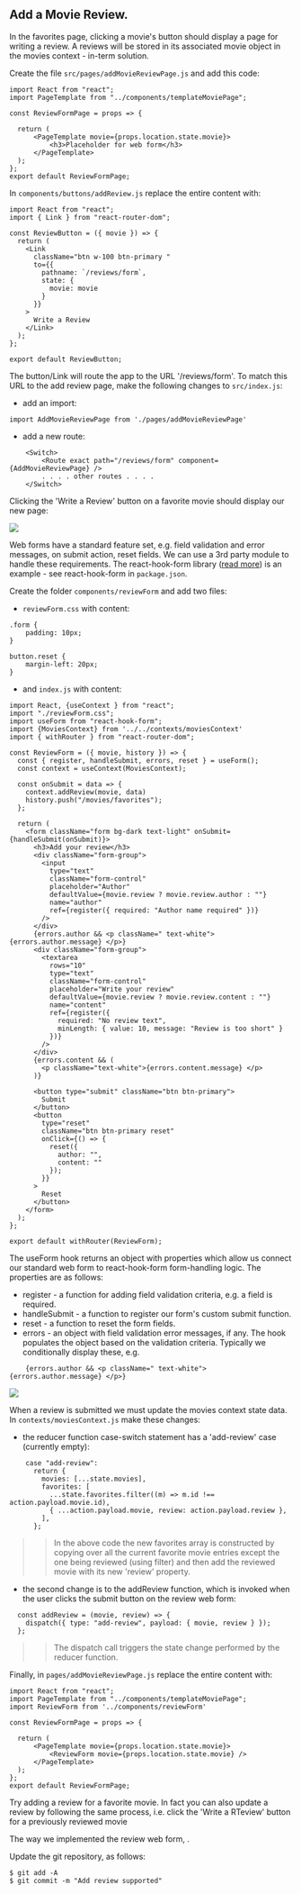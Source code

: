 ## Add a Movie Review.

In the favorites page, clicking a movie's button should display a page for writing a review. A reviews will be stored in its associated movie object in the movies context - in-term solution. 

Create the file `src/pages/addMovieReviewPage.js` and add this code:
~~~
import React from "react";
import PageTemplate from "../components/templateMoviePage";

const ReviewFormPage = props => {
 
  return (
      <PageTemplate movie={props.location.state.movie}>
          <h3>Placeholder for web form</h3>
      </PageTemplate>
  );
};
export default ReviewFormPage;
~~~
In `components/buttons/addReview.js` replace the entire content with:
~~~
import React from "react";
import { Link } from "react-router-dom";

const ReviewButton = ({ movie }) => {
  return (
    <Link
      className="btn w-100 btn-primary "
      to={{
        pathname: `/reviews/form`,
        state: {
          movie: movie
        }
      }}
    >
      Write a Review
    </Link>
  );
};

export default ReviewButton;
~~~

The button/Link will route the app to the URL '/reviews/form'. To match this URL to the add review page, make the following changes to `src/index.js`:

+ add an import:
~~~
import AddMovieReviewPage from './pages/addMovieReviewPage'
~~~

+ add a new route:
~~~
    <Switch>
        <Route exact path="/reviews/form" component={AddMovieReviewPage} />
        . . . . other routes . . . . 
    </Switch>
~~~

Clicking the 'Write a Review' button on a favorite movie should display our new page:

![][reviewform]

Web forms have a standard feature set, e.g. field validation and error messages, on submit action, reset fields. We can use a 3rd party module to handle these requirements. The react-hook-form library ([read more][useform]) is an example - see react-hook-form in `package.json`. 

Create the folder `components/reviewForm` and add two files:

+ `reviewForm.css` with content:
~~~
.form {
    padding: 10px;
}

button.reset {
    margin-left: 20px;
}
~~~

+ and `index.js` with content:
~~~
import React, {useContext } from "react";
import "./reviewForm.css";
import useForm from "react-hook-form";
import {MoviesContext} from '../../contexts/moviesContext'
import { withRouter } from "react-router-dom";

const ReviewForm = ({ movie, history }) => {
  const { register, handleSubmit, errors, reset } = useForm();
  const context = useContext(MoviesContext);

  const onSubmit = data => {
    context.addReview(movie, data)
    history.push("/movies/favorites");
  };

  return (
    <form className="form bg-dark text-light" onSubmit={handleSubmit(onSubmit)}>
      <h3>Add your review</h3>
      <div className="form-group">
        <input
          type="text"
          className="form-control"
          placeholder="Author"
          defaultValue={movie.review ? movie.review.author : ""}
          name="author"
          ref={register({ required: "Author name required" })}
        />
      </div>
      {errors.author && <p className=" text-white">{errors.author.message} </p>}
      <div className="form-group">
        <textarea
          rows="10"
          type="text"
          className="form-control"
          placeholder="Write your review"
          defaultValue={movie.review ? movie.review.content : ""}
          name="content"
          ref={register({
            required: "No review text",
            minLength: { value: 10, message: "Review is too short" }
          })}
        />
      </div>
      {errors.content && (
        <p className="text-white">{errors.content.message} </p>
      )}

      <button type="submit" className="btn btn-primary">
        Submit
      </button>
      <button
        type="reset"
        className="btn btn-primary reset"
        onClick={() => {
          reset({
            author: "",
            content: ""
          });
        }}
      >
        Reset
      </button>
    </form>
  );
};

export default withRouter(ReviewForm);

~~~

The useForm hook returns an object with properties which allow us connect our standard web form to react-hook-form form-handling logic. The properties are as follows:

+ register - a function for adding field validation criteria, e.g. a field is required. 
+ handleSubmit - a function to register our form's custom submit function.
+ reset - a function to reset the form fields.
+ errors - an object with field validation error messages, if any. The hook populates the object based on the validation criteria. Typically we conditionally display these, e.g.

~~~
    {errors.author && <p className=" text-white">{errors.author.message} </p>}
~~~

![][errorform]

When a review is submitted we must update the movies context state data. In `contexts/moviesContext.js` make these changes:

+ the reducer function case-switch statement has a 'add-review' case (currently empty):
~~~
    case "add-review":
      return {
        movies: [...state.movies],
        favorites: [
          ...state.favorites.filter((m) => m.id !== action.payload.movie.id),
          { ...action.payload.movie, review: action.payload.review },
        ],
      };
~~~
>>In the above code the new favorites array is constructed by copying over all the current favorite movie entries except the one being reviewed (using filter) and then add the reviewed movie with its new 'review' property.

+ the second change is to the addReview function, which is invoked when the user clicks the submit button on the review web form:
~~~
  const addReview = (movie, review) => {
    dispatch({ type: "add-review", payload: { movie, review } });
  }; 
~~~
>>The dispatch call triggers the state change performed by the reducer function.

Finally, in `pages/addMovieReviewPage.js` replace the entire content with:
~~~
import React from "react";
import PageTemplate from "../components/templateMoviePage";
import ReviewForm from '../components/reviewForm'

const ReviewFormPage = props => {
 
  return (
      <PageTemplate movie={props.location.state.movie}>
          <ReviewForm movie={props.location.state.movie} />
      </PageTemplate>
  );
};
export default ReviewFormPage;
~~~

Try adding a review for a favorite movie. In fact you can also update a review by following the same process, i.e. click the 'Write a RTeview' button for a previously reviewed movie 

The way we implemented the review web form, .

Update the git repository, as follows:
~~~
$ git add -A
$ git commit -m "Add review supported"
~~~
[reviewform]: ./img/reviewform.png
[useform]: https://react-hook-form.com/
[errorform]: ./img/errorform.png
